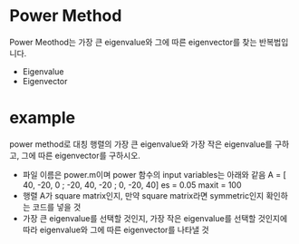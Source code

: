 # Power Method
 
 Power Meothod는 가장 큰 eigenvalue와 그에 따른 eigenvector를 찾는 반복법입니다.

  - Eigenvalue
  - Eigenvector


# example
power method로 대칭 행렬의 가장 큰 eigenvalue와 가장 작은 eigenvalue를 구하고, 그에 따른 eigenvector를 구하시오.
  - 파일 이름은 power.m이며 power 함수의 input variables는 아래와 같음
A = [ 40, -20, 0 ; -20, 40, -20 ; 0, -20, 40]
es = 0.05
maxit = 100 
  - 행렬 A가 square matrix인지, 만약 square matrix라면 symmetric인지 확인하는 코드를 넣을 것
  - 가장 큰 eigenvalue를 선택할 것인지, 가장 작은 eigenvalue를 선택할 것인지에 따라 eigenvalue와 그에 따른 eigenvector를 나타낼 것
